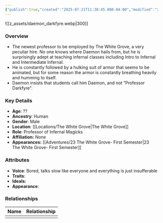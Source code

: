 ```yaml
---
{"publish":true,"created":"2025-07-21T11:30:45.000-04:00","modified":"2025-08-27T09:38:26.015-04:00","published":"2025-08-27T09:38:26.015-04:00","cssclasses":"","Age":"??","Ancestry":"Human","Gender":"Male","Location":["[[The White Grove]]"],"Role":["Professor of Infernal Magicks"],"Affiliation":["None"],"Appearances":["[[23 The White Grove- First Semester]]"]}
---
```



![[z_assets/daemon_darkfyre.webp|300]]

### Overview
- The newest professor to be employed by The White Grove, a very peculiar hire. No one knows where Daemon hails from, but he is surprisingly adept at teaching infernal classes including Intro to Infernal and Intermediate Infernal.
- He is constantly followed by a hulking suit of armor that seems to be animated, but for some reason the armor is constantly breathing heavily and humming to itself.
- Daemon insists that students call him Daemon, and not "Professor Darkfyre".

### Key Details
- **Age**: ??
- **Ancestry**: Human
- **Gender**: Male
- **Location**: [[Locations/The White Grove\|The White Grove]]
- **Role**: Professor of Infernal Magicks
- **Affiliation:** None
- **Appearances:** [[Adventures/23 The White Grove- First Semester\|23 The White Grove- First Semester]]

### Attributes
- **Voice**: Bored, talks slow like everyone and everything is just insufferable
- **Traits**: 
- **Ideals:** 
- **Appearance**:

### Relationships

| Name | Relationship |
| ---- | ------------ |
|      |              |

